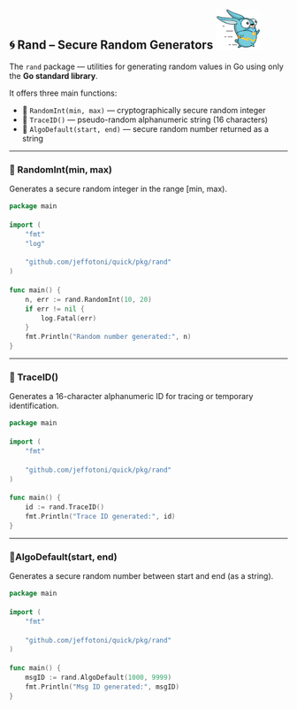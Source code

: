 ## 🌀 Rand – Secure Random Generators ![Quick Logo](../../readmeLogs/quick.png)

The `rand` package — utilities for generating random values in Go using only the **Go standard library**.

It offers three main functions:

- 🔐 `RandomInt(min, max)` — cryptographically secure random integer
- 🧬 `TraceID()` — pseudo-random alphanumeric string (16 characters)
- 🔢 `AlgoDefault(start, end)` — secure random number returned as a string

---

### 🔹 RandomInt(min, max)
Generates a secure random integer in the range [min, max).

```go
package main

import (
	"fmt"
	"log"

	"github.com/jeffotoni/quick/pkg/rand"
)

func main() {
	n, err := rand.RandomInt(10, 20)
	if err != nil {
		log.Fatal(err)
	}
	fmt.Println("Random number generated:", n)
}
```
---

### 🔹 TraceID()
Generates a 16-character alphanumeric ID for tracing or temporary identification.

```go
package main

import (
	"fmt"

	"github.com/jeffotoni/quick/pkg/rand"
)

func main() {
	id := rand.TraceID()
	fmt.Println("Trace ID generated:", id)
}
```
---

### 🔹AlgoDefault(start, end)
Generates a secure random number between start and end (as a string).

```go
package main

import (
	"fmt"

	"github.com/jeffotoni/quick/pkg/rand"
)

func main() {
	msgID := rand.AlgoDefault(1000, 9999)
	fmt.Println("Msg ID generated:", msgID)
}
```